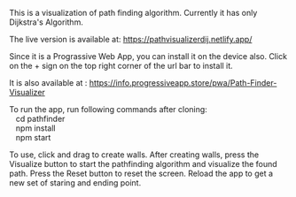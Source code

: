 This is a visualization of path finding algorithm. Currently it has only Dijkstra's Algorithm.

The live version is available at: https://pathvisualizerdij.netlify.app/

Since it is a Prograssive Web App, you can install it on the device also. Click on the + sign on the top right corner of the url bar to install it.

It is also available at : https://info.progressiveapp.store/pwa/Path-Finder-Visualizer

To run the app, run following commands after cloning:<br>
  &nbsp;&nbsp;&nbsp;cd pathfinder<br>
  &nbsp;&nbsp;&nbsp;npm install<br>
  &nbsp;&nbsp;&nbsp;npm start<br>
  
To use, click and drag to create walls.
After creating walls, press the Visualize button to start the pathfinding algorithm and visualize the found path.
Press the Reset button to reset the screen.
Reload the app to get a new set of staring and ending point.
